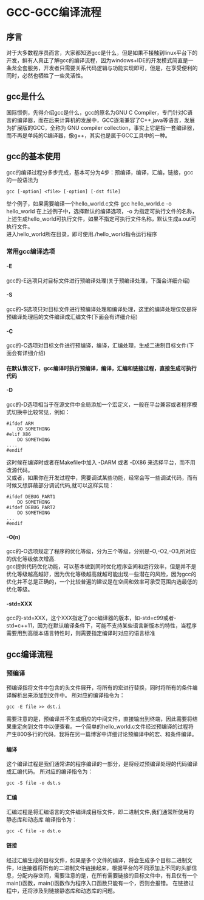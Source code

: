 # GCC-GCC编译流程
## 序言
对于大多数程序员而言，大家都知道gcc是什么，但是如果不接触到linux平台下的开发，鲜有人真正了解gcc的编译流程，因为windows+IDE的开发模式简直是一条龙全套服务，开发者只需要关系代码逻辑与功能实现即可，但是，在享受便利的同时，必然也牺牲了一些灵活性。

## gcc是什么
国际惯例，先得介绍gcc是什么，gcc的原名为GNU C Compiler，专门针对C语言的编译器，而在后来计算机的发展中，GCC逐渐兼容了C++,java等语言，发展为扩展版的GCC，全称为 GNU compiler collection，事实上它是指一套编译器，而不再是单纯的C编译器，像g++，其实也是属于GCC工具中的一种。

## gcc的基本使用
gcc的编译过程分多步完成，基本可分为4步：预编译，编译，汇编，链接，gcc的一般语法为

    gcc [-option] <file> [-option] [-dst file]
举个例子，如果需要编译一个hello_world.c文件
    gcc hello_world.c -o hello_world
在上述例子中，选择默认的编译选项，-o 为指定可执行文件的名称，上述生成hello_world可执行文件，如果不指定可执行文件名称，默认生成a.out可执行文件。  
进入hello_world所在目录，即可使用./hello_world指令运行程序

### 常用gcc编译选项
#### -E
gcc的-E选项只对目标文件进行预编译处理(关于预编译处理，下面会详细介绍)
#### -S
gcc的-S选项只对目标文件进行预编译处理和编译处理，这里的编译处理仅仅是将预编译处理后的文件编译成汇编文件(下面会有详细介绍)
#### -C
gcc的-C选项对目标文件进行预编译，编译，汇编处理，生成二进制目标文件(下面会有详细介绍)
#### 在默认情况下，gcc编译时执行预编译，编译，汇编和链接过程，直接生成可执行代码
#### -D
gcc的-D选项相当于在源文件中全局添加一个宏定义，一般在平台兼容或者程序模式切换中比较常见，例如：

    #ifdef ARM
        DO SOMETHING
    #elif X86
        DO SOMETHING
    ....
    #endif
这时候在编译时或者在Makefile中加入 -DARM 或者 -DX86 来选择平台，而不用改源代码。   
又或者，如果你在开发过程中，需要调试某些功能，经常会写一些调试代码，而有时候又想屏蔽部分调试代码,就可以这样实现：

    #ifdef DEBUG_PART1
        DO SOMETHING
    #ifdef DEBUG_PART2
        DO SOMETHING 
    ...
    #endif
#### -O(n)
gcc的-O选项规定了程序的优化等级，分为三个等级，分别是-O,-O2,-O3,所对应的优化等级依次增高.  
gcc提供代码优化功能，可以基本做到同时优化程序空间和运行效率，但是并不是优化等级越高越好，因为优化等级越高就越可能出现一些潜在的风险，因为gcc的优化并不总是正确的，一个比较普遍的建议是在空间和效率可承受范围内选最低的优化等级。
#### -std=XXX
gcc的-std=XXX，这个XXX指定了gcc编译器的版本，如-std=c99或者-std=c++11，因为在默认编译条件下，可能不支持某些语言新版本的特性，当程序需要用到高版本语言特性时，则需要指定编译时对应的语言标准
## gcc编译流程
### 预编译
预编译指将文件中包含的头文件展开，将所有的宏进行替换，同时将所有的条件编译解析出来添加到文件中。
所对应的编译指令为：

    gcc -E file >> dst.i
需要注意的是，预编译并不生成相应的中间文件，直接输出到终端，因此需要将结果重定向到文件中以便查看。一个简单的hello_world.c文件经过预编译的过程将产生800多行的代码，我将在另一篇博客中详细讨论预编译中的宏、和条件编译。
#### 编译
这个编译过程是我们通常讲的程序编译的一部分，是将经过预编译处理的代码编译成汇编代码。
所对应的编译指令为：

    gcc -S file -o dst.s
#### 汇编
汇编过程是将汇编语言的文件编译成目标文件，即二进制文件,我们通常所使用的静态库和动态库
编译指令为：

    gcc -C file -o dst.o
#### 链接
经过汇编生成的目标文件，如果是多个文件的编译，将会生成多个目标二进制文件，ld连接器将所有的二进制文件链接起来，根据平台的不同添加上不同的头部信息，分配内存空间，需要注意的是，在所有需要链接的目标文件中，有且仅有一个main()函数，main()函数作为程序入口函数只能有一个，否则会报错。
在链接过程中，还将涉及到链接静态库和动态库的问题。

